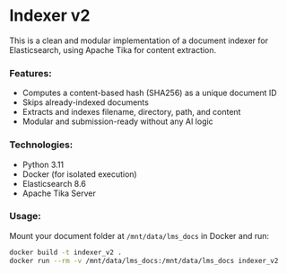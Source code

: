 # Indexer v2

This is a clean and modular implementation of a document indexer for Elasticsearch, using Apache Tika for content extraction.

### Features:

- Computes a content-based hash (SHA256) as a unique document ID
- Skips already-indexed documents
- Extracts and indexes filename, directory, path, and content
- Modular and submission-ready without any AI logic

### Technologies:

- Python 3.11
- Docker (for isolated execution)
- Elasticsearch 8.6
- Apache Tika Server

### Usage:

Mount your document folder at `/mnt/data/lms_docs` in Docker and run:

```bash
docker build -t indexer_v2 .
docker run --rm -v /mnt/data/lms_docs:/mnt/data/lms_docs indexer_v2
```
